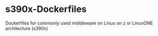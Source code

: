 # s390x-Dockerfiles
Dockerfiles for commonly used middleware on Linux on z or LinuxONE architecture (s390x)

